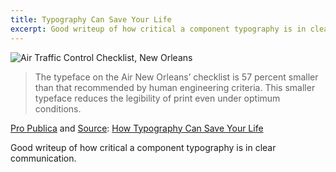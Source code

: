 ```yaml
---
title: Typography Can Save Your Life
excerpt: Good writeup of how critical a component typography is in clear communication.
---
```


![Air Traffic Control Checklist, New Orleans](http://i.imgur.com/9RUnyl8.png)

> The typeface on the Air New Orleans’ checklist is 57 percent smaller than that recommended by human engineering criteria. This smaller typeface reduces the legibility of print even under optimum conditions.

[Pro Publica][propublica] and [Source][source]: [How Typography Can Save Your Life][article]

Good writeup of how critical a component typography is in clear communication.

[propublica]: https://www.propublica.org/
[source]: https://source.opennews.org/en-US/
[article]: (https://www.propublica.org/article/how-typography-can-save-your-life)
